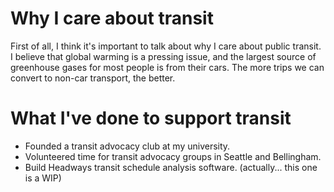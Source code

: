 # Why I care about transit
First of all, I think it's important to talk about why I care about public transit. I believe that global warming is a pressing issue, and the largest source of greenhouse gases for most people is from their cars. The more trips we can convert to non-car transport, the better. 

# What I've done to support transit 
- Founded a transit advocacy club at my university.
- Volunteered time for transit advocacy groups in Seattle and Bellingham.
- Build Headways transit schedule analysis software. (actually... this one is a WIP)
